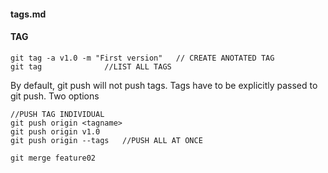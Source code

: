#### tags.md

#### TAG
```
git tag -a v1.0 -m "First version"   // CREATE ANOTATED TAG
git tag 			 //LIST ALL TAGS
```
By default, git push will not push tags. 
Tags have to be explicitly passed to git push. Two options
```
//PUSH TAG INDIVIDUAL
git push origin <tagname>
git push origin v1.0
git push origin --tags   //PUSH ALL AT ONCE

git merge feature02
```
